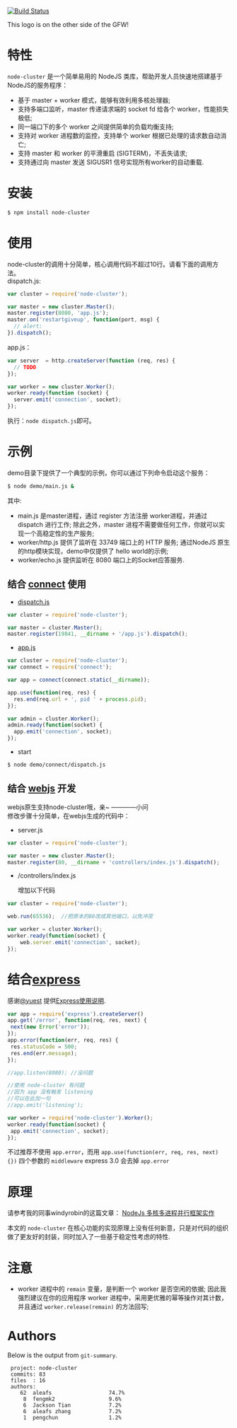 [![Build Status](https://secure.travis-ci.org/aleafs/node-cluster.png)](http://travis-ci.org/aleafs/node-cluster)

This logo is on the other side of the GFW!

# 特性

`node-cluster` 是一个简单易用的 NodeJS 类库，帮助开发人员快速地搭建基于NodeJS的服务程序：

* 基于 master + worker 模式，能够有效利用多核处理器;
* 支持多端口监听，master 传递请求端的 socket fd 给各个 worker，性能损失极低;
* 同一端口下的多个 worker 之间提供简单的负载均衡支持;
* 支持对 worker 进程数的监控，支持单个 worker 根据已处理的请求数自动消亡;
* 支持 master 和 worker 的平滑重启 (SIGTERM)，不丢失请求;
* 支持通过向 master 发送 SIGUSR1 信号实现所有worker的自动重载.

# 安装

```bash
$ npm install node-cluster
```

# 使用

node-cluster的调用十分简单，核心调用代码不超过10行。请看下面的调用方法。  
dispatch.js:

```javascript
var cluster = require('node-cluster');

var master = new cluster.Master();
master.register(8080, 'app.js');
master.on('restartgiveup', function(port, msg) {
  // alert:
}).dispatch();
```

app.js：

```javascript
var server  = http.createServer(function (req, res) {
  // TODO
});

var worker = new cluster.Worker();
worker.ready(function (socket) {
  server.emit('connection', socket);
});
```

执行：`node dispatch.js`即可。

# 示例
demo目录下提供了一个典型的示例，你可以通过下列命令启动这个服务：

```bash
$ node demo/main.js &
```

其中:

* main.js 是master进程，通过 register 方法注册 worker进程，并通过 dispatch 进行工作; 除此之外，master 进程不需要做任何工作，你就可以实现一个高稳定性的生产服务;
* worker/http.js 提供了监听在 33749 端口上的 HTTP 服务; 通过NodeJS 原生的http模块实现，demo中仅提供了 hello world的示例;
* worker/echo.js 提供监听在 8080 端口上的Socket应答服务.

## 结合 [connect](https://github.com/senchalabs/connect) 使用

* [dispatch.js](/fengmk2/node-cluster/blob/master/demo/connect/dispatch.js)

```javascript
var cluster = require('node-cluster');

var master = cluster.Master();
master.register(19841, __dirname + '/app.js').dispatch();
```

* [app.js](/fengmk2/node-cluster/blob/master/demo/connect/app.js)

```javascript
var cluster = require('node-cluster');
var connect = require('connect');

var app = connect(connect.static(__dirname));

app.use(function(req, res) {
  res.end(req.url + ', pid ' + process.pid);
});

var admin = cluster.Worker();
admin.ready(function(socket) {
  app.emit('connection', socket);
});
```

* start 

```bash
$ node demo/connect/dispatch.js
```

## 结合 [webjs](https://github.com/iwillwen/webjs) 开发

webjs原生支持node-cluster哦，亲~
                                ————小问  
修改步骤十分简单，在webjs生成的代码中：

- server.js

```javascript
var cluster = require('node-cluster');

var master = new cluster.Master();
master.register(80, __dirname + 'controllers/index.js').dispatch();
```

- /controllers/index.js

  增加以下代码

```javascript
var cluster = require('node-cluster');

web.run(65536);  //把原本的80改成其他端口，以免冲突

var worker = cluster.Worker();
worker.ready(function(socket) {
    web.server.emit('connection', socket);
});
```

# 结合[express](https://github.com/visionmedia/express)

感谢[@yuest](https://github.com/yuest) 提供[Express使用说明](https://github.com/aleafs/node-cluster/issues/6#issuecomment-4516724).

```javascript
var app = require('express').createServer()
app.get('/error', function(req, res, next) {
 next(new Error('error'));
});
app.error(function(err, req, res) {
 res.statusCode = 500;
 res.end(err.message);
});

//app.listen(8080); //没问题

//使用 node-cluster 有问题
//因为 app 没有触发 listening
//可以在此加一句
//app.emit('listening');

var worker = require('node-cluster').Worker();
worker.ready(function(socket) {
 app.emit('connection', socket);
});
```

不过推荐不使用 `app.error`，而用 `app.use(function(err, req, res, next) {})` 四个参数的 `middleware`
express 3.0 会去掉 `app.error`

# 原理

请参考我的同事windyrobin的这篇文章：
[NodeJs 多核多进程并行框架实作](http://club.cnodejs.org/topic/4f16442ccae1f4aa27001081) 

本文的 `node-cluster` 在核心功能的实现原理上没有任何新意，只是对代码的组织做了更友好的封装，同时加入了一些基于稳定性考虑的特性.

# 注意

* worker 进程中的 `remain` 变量，是判断一个 worker 是否空闲的依据; 因此我强烈建议在你的应用程序 worker 进程中，采用更优雅的幂等操作对其计数，并且通过 `worker.release(remain)` 的方法回写;

# Authors

Below is the output from `git-summary`.

```
 project: node-cluster
 commits: 83
 files  : 16
 authors: 
    62  aleafs                  74.7%
     8  fengmk2                 9.6%
     6  Jackson Tian            7.2%
     6  aleafs zhang            7.2%
     1  pengchun                1.2%
```
